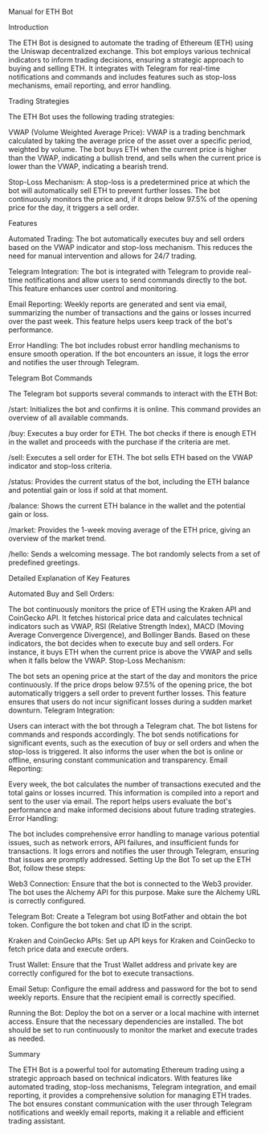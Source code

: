 Manual for ETH Bot

Introduction 

The ETH Bot is designed to automate the trading of Ethereum (ETH) using the Uniswap decentralized exchange. This bot employs various technical indicators to inform trading decisions, ensuring a strategic approach to buying and selling ETH. It integrates with Telegram for real-time notifications and commands and includes features such as stop-loss mechanisms, email reporting, and error handling.

Trading Strategies

The ETH Bot uses the following trading strategies:

VWAP (Volume Weighted Average Price): VWAP is a trading benchmark calculated by taking the average price of the asset over a specific period, weighted by volume. The bot buys ETH when the current price is higher than the VWAP, indicating a bullish trend, and sells when the current price is lower than the VWAP, indicating a bearish trend.

Stop-Loss Mechanism: A stop-loss is a predetermined price at which the bot will automatically sell ETH to prevent further losses. The bot continuously monitors the price and, if it drops below 97.5% of the opening price for the day, it triggers a sell order.

Features 

Automated Trading: The bot automatically executes buy and sell orders based on the VWAP indicator and stop-loss mechanism. This reduces the need for manual intervention and allows for 24/7 trading.

Telegram Integration: The bot is integrated with Telegram to provide real-time notifications and allow users to send commands directly to the bot. This feature enhances user control and monitoring.

Email Reporting: Weekly reports are generated and sent via email, summarizing the number of transactions and the gains or losses incurred over the past week. This feature helps users keep track of the bot's performance.

Error Handling: The bot includes robust error handling mechanisms to ensure smooth operation. If the bot encounters an issue, it logs the error and notifies the user through Telegram.

Telegram Bot Commands 

The Telegram bot supports several commands to interact with the ETH Bot:

/start: Initializes the bot and confirms it is online. This command provides an overview of all available commands.

/buy: Executes a buy order for ETH. The bot checks if there is enough ETH in the wallet and proceeds with the purchase if the criteria are met.

/sell: Executes a sell order for ETH. The bot sells ETH based on the VWAP indicator and stop-loss criteria.

/status: Provides the current status of the bot, including the ETH balance and potential gain or loss if sold at that moment.

/balance: Shows the current ETH balance in the wallet and the potential gain or loss.

/market: Provides the 1-week moving average of the ETH price, giving an overview of the market trend.

/hello: Sends a welcoming message. The bot randomly selects from a set of predefined greetings.

Detailed Explanation of Key Features 

Automated Buy and Sell Orders:

The bot continuously monitors the price of ETH using the Kraken API and CoinGecko API.
It fetches historical price data and calculates technical indicators such as VWAP, RSI (Relative Strength Index), MACD (Moving Average Convergence Divergence), and Bollinger Bands.
Based on these indicators, the bot decides when to execute buy and sell orders. For instance, it buys ETH when the current price is above the VWAP and sells when it falls below the VWAP.
Stop-Loss Mechanism:

The bot sets an opening price at the start of the day and monitors the price continuously.
If the price drops below 97.5% of the opening price, the bot automatically triggers a sell order to prevent further losses.
This feature ensures that users do not incur significant losses during a sudden market downturn.
Telegram Integration:

Users can interact with the bot through a Telegram chat. The bot listens for commands and responds accordingly.
The bot sends notifications for significant events, such as the execution of buy or sell orders and when the stop-loss is triggered.
It also informs the user when the bot is online or offline, ensuring constant communication and transparency.
Email Reporting:

Every week, the bot calculates the number of transactions executed and the total gains or losses incurred.
This information is compiled into a report and sent to the user via email.
The report helps users evaluate the bot's performance and make informed decisions about future trading strategies.
Error Handling:

The bot includes comprehensive error handling to manage various potential issues, such as network errors, API failures, and insufficient funds for transactions.
It logs errors and notifies the user through Telegram, ensuring that issues are promptly addressed.
Setting Up the Bot
To set up the ETH Bot, follow these steps:

Web3 Connection: Ensure that the bot is connected to the Web3 provider. The bot uses the Alchemy API for this purpose. Make sure the Alchemy URL is correctly configured.

Telegram Bot: Create a Telegram bot using BotFather and obtain the bot token. Configure the bot token and chat ID in the script.

Kraken and CoinGecko APIs: Set up API keys for Kraken and CoinGecko to fetch price data and execute orders.

Trust Wallet: Ensure that the Trust Wallet address and private key are correctly configured for the bot to execute transactions.

Email Setup: Configure the email address and password for the bot to send weekly reports. Ensure that the recipient email is correctly specified.

Running the Bot: Deploy the bot on a server or a local machine with internet access. Ensure that the necessary dependencies are installed. The bot should be set to run continuously to monitor the market and execute trades as needed.

Summary 

The ETH Bot is a powerful tool for automating Ethereum trading using a strategic approach based on technical indicators. With features like automated trading, stop-loss mechanisms, Telegram integration, and email reporting, it provides a comprehensive solution for managing ETH trades. The bot ensures constant communication with the user through Telegram notifications and weekly email reports, making it a reliable and efficient trading assistant.






